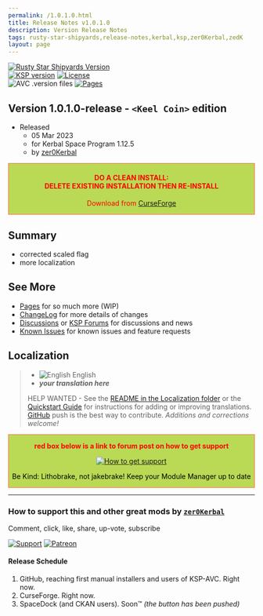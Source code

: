 ```yaml
---
permalink: /1.0.1.0.html
title: Release Notes v1.0.1.0
description: Version Release Notes
tags: rusty-star-shipyards,release-notes,kerbal,ksp,zer0Kerbal,zedK
layout: page
---
```

<!-- ReleaseLayout.md v1.0.1.0
Rusty Star Shipyards (RSS)
created: 15 Aug 2022
updated: 03 Mar 2023

TEMPLATE: ReleaseLayout.md v1.3.4.6
created: 11 Aug 2018
updated: 17 Feb 2023 -->

[![Rusty Star Shipyards Version][MOD:shd:stat]][MOD:forum]  
[![KSP version][KSP:shd:stat]][KSP:url] [![License][LIC:shd]][LIC:url]  
![AVC .version files][AVCVAL:shd] [![Pages][MOD:pages:shd]][MOD:pages]

## Version 1.0.1.0-release - `<Keel Coin>` edition

* Released
  * 05 Mar 2023
  * for Kerbal Space Program 1.12.5
  * by [zer0Kerbal](https://github.com/zer0Kerbal)

<div style="border:0.5px solid Tomato; background-color: #bada55; color: #FF0000; text-align:center"><h4>
<b>DO A CLEAN INSTALL:</br> DELETE EXISTING INSTALLATION THEN RE-INSTALL</b></h4><p>Download from <a href="https://www.curseforge.com/kerbal/ksp-mods/RustyStarShipyards/files">CurseForge</a></p></div>

## Summary

* corrected scaled flag
* more localization

## See More

* [Pages][MOD:pages] for so much more (WIP)
* [ChangeLog][MOD:chlog] for more details of changes
* [Discussions][MOD:discu] or [KSP Forums][MOD:forum] for discussions and news
* [Known Issues][MOD:issue] for known issues and feature requests

## Localization

>* ![English][EN] English
>* ***your translation here***
>
> HELP WANTED - See the [README in the Localization folder][lreadme] or the [Quickstart Guide][qstart] for instructions for adding or improving translations. [GitHub][GitHub:url] push is the best way to contribute. *Additions and corrections welcome!*

<div style="border:0.5px solid Tomato; background-color: #BADA55; color: #FF0000; text-align:center">
  <p><b>red box below is a link to forum post on how to get support</b></p>
  <a href="https://forum.kerbalspaceprogram.com/index.php?/topic/83212-*">
    <p><img src="https://i.postimg.cc/vHP6zmrw/image.png" alt="How to get support"></p></a>
  <p style="color: #000000;">Be Kind: Lithobrake, not jakebrake! Keep your Module Manager up to date</p>
</div>

---

### How to support this and other great mods by [`zer0Kerbal`][zer0Kerbal]  

Comment, click, like, share, up-vote, subscribe

[![Support][PAYPAL:img]][PAYPAL:url] [![Patreon][PATREON:img]][PATREON:url]

#### Release Schedule

1. GitHub, reaching first manual installers and users of KSP-AVC. Right now.  
2. CurseForge. Right now.  
3. SpaceDock (and CKAN users). Soon™ *(the button has been pushed)*

<!-- links -->
[MOD:chlog]: https://raw.githubusercontent.com/zer0Kerbal/RustyStarShipyards/master/changelog.md "Changelog"
[MOD:discu]: https://github.com/zer0Kerbal/RustyStarShipyards/discussions/ "Discussions"
[MOD:forum]: https://forum.kerbalspaceprogram.com/index.php?/topic/209456-*/ "RustyStarShipyards forum thread"
[MOD:issue]: https://github.com/zer0Kerbal/RustyStarShipyards/issues/ "Issue Tracker"
[MOD:pages]: https://zer0kerbal.github.io/RustyStarShipyards/ "GitHub Pages"
[MOD:pages:shd]: https://img.shields.io/badge/GitHub-Pages-white?style=plastic&labelColor=9cf&logoColor=181717&logo=github/ "GitHub IO"

<!-- mod -->
[MOD:shd:stat]: https://img.shields.io/badge/Rusty%20Star%20Shipyards%20(RSS)%20-v1.0.1.0--release-BADA55.svg?style=plastic&labelColor=darkgreen/ "1.0.1.0-release"

[GITHUB:url]: https://github.com/zer0Kerbal/RustyStarShipyards/ "GitHub"

[KSP:url]: http://kerbalspaceprogram.com/ "Kerbal Space Program"
[KSP:shd:stat]: https://img.shields.io/badge/KSP-1.12.5-blue.svg?style=plastic&labelColor=black/ "Kerbal Space Program"

<!--- license -->
[LIC:url]: https://creativecommons.org/licenses/by-nd/4.0/ "CC BY-ND 4.0"
[LIC:shd]: https://img.shields.io/badge/License-CC%20BY--ND%204.0-ef9421?labelColor=black&style=plastic&logoColor=ef9421&logo=creativecommons "CC BY-ND 4.0"

[AVCVAL:shd]: https://github.com/zer0Kerbal/RustyStarShipyards/actions/workflows/AVC-VersionFileValidator.yml/badge.svg?style=plastic&labelColor=black "AVC Valid"

[PAYPAL:img]: https://img.shields.io/badge/Buy%20me%20some%20-LFO-BADA55?style=for-the-badge&logo=paypal&labelColor=FFDD00 "PayPal"
[PAYPAL:url]: https://www.paypal.com/donate?hosted_button_id=DC22YHMEJREKL "PayPal"
[PATREON:img]: https://img.shields.io/badge/Patreon%20-Patreonize-FF424D?style=for-the-badge&logo=patreon "Patreon"
[PATREON:url]: https://www.patreon.com/bePatron?u=23390503 "Patreon"
[lreadme]: https://github.com/zer0Kerbal/zer0Kerbal/blob/master/Localization/readme.md "Localization Readme"
[qstart]: https://github.com/zer0Kerbal/zer0Kerbal/blob/master/Localization/quickstart.md "Quickstart"
[EN]: https://raw.githubusercontent.com/zer0Kerbal/zer0Kerbal/master/img/EN.png "English"

[zer0Kerbal]: https://forum.kerbalspaceprogram.com/index.php?/profile/190933-*/ "zer0Kerbal"

<!-- This File: CC BY-ND 4.0 by zer0Kerbal -->